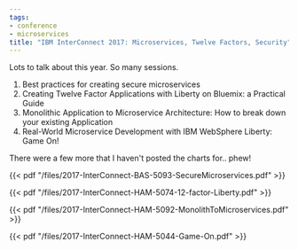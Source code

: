 ```yaml
---
tags:
- conference
- microservices
title: "IBM InterConnect 2017: Microservices, Twelve Factors, Security" 
---
```


Lots to talk about this year. So many sessions.

1. Best practices for creating secure microservices
2. Creating Twelve Factor Applications with Liberty on Bluemix: a Practical Guide
3. Monolithic Application to Microservice Architecture: How to break down your existing Application
4. Real-World Microservice Development with IBM WebSphere Liberty: Game On!

There were a few more that I haven't posted the charts for.. phew!

<!--more-->

{{< pdf "/files/2017-InterConnect-BAS-5093-SecureMicroservices.pdf" >}}

{{< pdf "/files/2017-InterConnect-HAM-5074-12-factor-Liberty.pdf" >}}

{{< pdf "/files/2017-InterConnect-HAM-5092-MonolithToMicroservices.pdf" >}}

{{< pdf "/files/2017-InterConnect-HAM-5044-Game-On.pdf" >}}